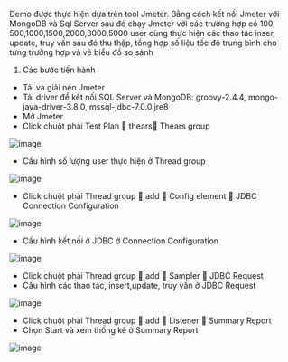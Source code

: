 Demo được thực hiện dựa trên tool Jmeter. Bằng cách kết nối Jmeter với MongoDB và Sql Server sau đó chạy Jmeter với các trường hợp có 100, 500,1000,1500,2000,3000,5000 user cùng thực hiện các thao tác inser, update, truy vấn sau đó thu thập, tổng hợp số liệu tốc độ trung bình cho từng trường hợp và vẽ biểu đồ so sánh

1. Các bước tiến hành

- Tải và giải nén Jmeter
- Tải driver để kết nối SQL Server và MongoDB: groovy-2.4.4, mongo-java-driver-3.8.0, mssql-jdbc-7.0.0.jre8 
- Mở Jmeter
- Click chuột phải Test Plan  thears Thears group

![image](https://user-images.githubusercontent.com/118526250/205847384-a710f00e-4d00-40ab-b14c-a6b5c3c301d1.png)


- Cấu hình số lượng user thực hiện ở Thread group

![image](https://user-images.githubusercontent.com/118526250/205847433-d3e05763-5a0e-4a96-b5e9-52d705763bf4.png)



- Click chuột phải Thread group  add  Config element  JDBC Connection Configuration


![image](https://user-images.githubusercontent.com/118526250/205847459-166d136e-824f-4f08-9a0e-0d94ffc22ba4.png)







- Cấu hình kết nối ở JDBC ở Connection Configuration

![image](https://user-images.githubusercontent.com/118526250/205847492-12a9d75f-9a4e-48b1-8424-20a90a086cd4.png)



- Click chuột phải Thread group  add  Sampler  JDBC Request
- Cấu hình các thao tác, insert,update, truy vấn ở JDBC Request

![image](https://user-images.githubusercontent.com/118526250/205847586-5184e8de-8e27-4b93-ba93-289a71cb4104.png)



- Click chuột phải Thread group  add  Listener  Summary Report
- Chọn Start và xem thống kê ở Summary Report
 
![image](https://user-images.githubusercontent.com/118526250/205847630-91c984a6-6bc1-4ec2-86fd-e7a5c4f57e85.png)

